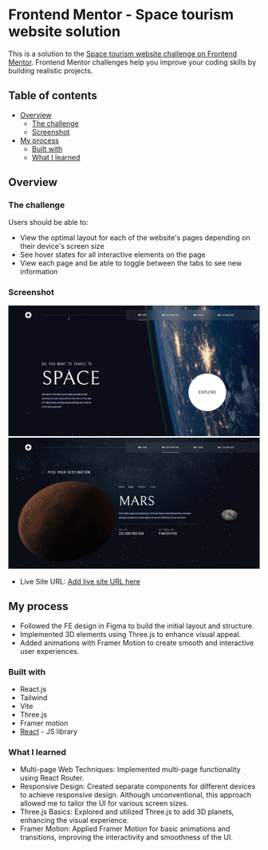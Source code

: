 # Frontend Mentor - Space tourism website solution

This is a solution to the [Space tourism website challenge on Frontend Mentor](https://www.frontendmentor.io/challenges/space-tourism-multipage-website-gRWj1URZ3). Frontend Mentor challenges help you improve your coding skills by building realistic projects.

## Table of contents

- [Overview](#overview)
  - [The challenge](#the-challenge)
  - [Screenshot](#screenshot)
- [My process](#my-process)
  - [Built with](#built-with)
  - [What I learned](#what-i-learned)

## Overview

### The challenge

Users should be able to:

- View the optimal layout for each of the website's pages depending on their device's screen size
- See hover states for all interactive elements on the page
- View each page and be able to toggle between the tabs to see new information

### Screenshot

![](./screens/main_screen.png)
![](./screens/destination_screen.png)

- Live Site URL: [Add live site URL here](https://your-live-site-url.com)

## My process

- Followed the FE design in Figma to build the initial layout and structure.
- Implemented 3D elements using Three.js to enhance visual appeal.
- Added animations with Framer Motion to create smooth and interactive user experiences.

### Built with

- React.js
- Tailwind
- Vite
- Three.js
- Framer motion
- [React](https://reactjs.org/) - JS library

### What I learned

- Multi-page Web Techniques: Implemented multi-page functionality using React Router.
- Responsive Design: Created separate components for different devices to achieve responsive design. Although unconventional, this approach allowed me to tailor the UI for various screen sizes.
- Three.js Basics: Explored and utilized Three.js to add 3D planets, enhancing the visual experience.
- Framer Motion: Applied Framer Motion for basic animations and transitions, improving the interactivity and smoothness of the UI.
